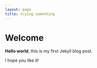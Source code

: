```yaml
---
layout: page
title: trying something
---
```


# Welcome

**Hello world**, this is my first Jekyll blog post.

I hope you like it!
